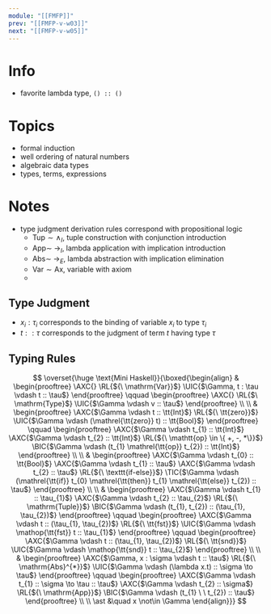 ```yaml
---
module: "[[FMFP]]"
prev: "[[FMFP-v-w03]]"
next: "[[FMFP-v-w05]]"
---
```



# Info
- favorite lambda type, `() :: ()`


# Topics
- formal induction
- well ordering of natural numbers
- algebraic data types
- types, terms, expressions

# Notes
- type judgment derivation rules correspond with propositional logic
    - $\mathrm{Tup} \sim \land_{I}$, tuple construction with conjunction introduction
    - $\mathrm{App} \sim\; \to_{I}$, lambda application with implication introduction
    - $\mathrm{Abs} \sim\; \to_{E}$, lambda abstraction with implication elimination
    - $\mathrm{Var} \sim\mathrm{Ax}$, variable with axiom
    - 

## Type Judgment
- $x_{i} : \tau_{i}$ corresponds to the binding of variable $x_{i}$ to type $\tau_{i}$
- $t :: \tau$ corresponds to the judgment of term $t$ having type $\tau$

## Typing Rules
$$
\overset{\huge \text{Mini Haskell}}{\boxed{\begin{align}
&
\begin{prooftree}
\AXC{}
\RL{${\ \mathrm{Var}}$}
\UIC{$\Gamma, t : \tau \vdash t :: \tau$}
\end{prooftree}
\qquad \begin{prooftree}
\AXC{}
\RL{$\ \mathrm{Type}$}
\UIC{$\Gamma \vdash v :: \tau$}
\end{prooftree}
\\ \\
&
\begin{prooftree}
\AXC{$\Gamma \vdash t :: \tt{Int}$}
\RL{${\ \tt{zero}}$}
\UIC{$\Gamma \vdash (\mathrel{\tt{zero}} t) :: \tt{Bool}$}
\end{prooftree}
\qquad \begin{prooftree}
\AXC{$\Gamma \vdash t_{1} :: \tt{Int}$}
\AXC{$\Gamma \vdash t_{2} :: \tt{Int}$}
\RL{${\ \mathtt{op} \in \{ +, -, *\}}$}
\BIC{$\Gamma \vdash (t_{1} \mathrel{\tt{op}} t_{2}) :: \tt{Int}$}
\end{prooftree}
\\ \\
&
\begin{prooftree}
\AXC{$\Gamma \vdash t_{0} :: \tt{Bool}$}
\AXC{$\Gamma \vdash t_{1} :: \tau$}
\AXC{$\Gamma \vdash t_{2} :: \tau$}
\RL{${\ \texttt{if-else}}$}
\TIC{$\Gamma \vdash (\mathrel{\tt{if}} t_{0} \mathrel{\tt{then}} t_{1} \mathrel{\tt{else}} t_{2}) :: \tau$}
\end{prooftree}
\\ \\
&
\begin{prooftree}
\AXC{$\Gamma \vdash t_{1} :: \tau_{1}$}
\AXC{$\Gamma \vdash t_{2} :: \tau_{2}$}
\RL{${\ \mathrm{Tuple}}$}
\BIC{$\Gamma \vdash (t_{1}, t_{2}) :: (\tau_{1}, \tau_{2})$}
\end{prooftree}
\qquad \begin{prooftree}
\AXC{$\Gamma \vdash t :: (\tau_{1}, \tau_{2})$}
\RL{${\ \tt{fst}}$}
\UIC{$\Gamma \vdash \mathop{\tt{fst}} t :: \tau_{1}$}
\end{prooftree}
\qquad \begin{prooftree}
\AXC{$\Gamma \vdash t :: (\tau_{1}, \tau_{2})$}
\RL{${\ \tt{snd}}$}
\UIC{$\Gamma \vdash \mathop{\tt{snd}} t :: \tau_{2}$}
\end{prooftree}
\\ \\
&
\begin{prooftree}
\AXC{$\Gamma, x : \sigma \vdash t :: \tau$}
\RL{${\ \mathrm{Abs}^{*}}$}
\UIC{$\Gamma \vdash (\lambda x.t)  :: \sigma \to \tau$}
\end{prooftree}
\qquad \begin{prooftree}
\AXC{$\Gamma \vdash t_{1} :: \sigma \to \tau :: \tau$}
\AXC{$\Gamma \vdash t_{2} :: \sigma$}
\RL{${\ \mathrm{App}}$}
\BIC{$\Gamma \vdash (t_{1} \ \  t_{2})  :: \tau$}
\end{prooftree}
\\ \\
\ast &\quad x \not\in \Gamma
\end{align}}}
$$